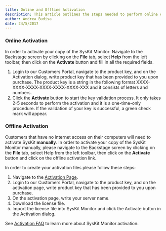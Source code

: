 ```yaml
---
title: Online and Offline Activation
description: This article outlines the steps needed to perform online or offline product activation.
author: Andrea Budisa
date: 24/5/2017
---
```

### Online Activation

In order to activate your copy of the SysKit Monitor: Navigate to the Backstage screen by clicking on the __File__ tab, select __Help__ from the left toolbar, then click on the __Activate__ button and fill in all the required fields.

1. Login to our Customers Portal, navigate to the product key, and on the Activation dialog, write product key that has been provided to you upon purchase. The product key is a string in the following format XXXX-XXXX-XXXX-XXXX-XXXX-XXXX-XXX and it consists of letters and numbers.
2. Click the __Activate__ button to start the key validation process. It only takes 2-5 seconds to perform the activation and it is a one-time-only procedure. If the validation of your key is successful, a green check mark will appear.

### Offline Activation

Customers that have no internet access on their computers will need to activate SysKit __manually__. In order to activate your copy of the SysKit Monitor manually, please navigate to the Backstage screen by clicking on the __File__ tab, select Help from the left toolbar, then click on the __Activate__ button and click on the offline activation link.

In order to create your activation files please follow these steps:

1. Navigate to the [Activation Page](https://my.syskit.com/activation/?P=SysKitMonitor).
2. Login to our Customers Portal, navigate to the product key, and on the activation page, write product key that has been provided to you upon purchase.
3. On the activation page, write your server name.
4. Download the license file.
5. Import the license file into SysKit Monitor and click the Activate button in the Activation dialog.

See [Activation FAQ](#internal/activation/activation-faq/) to learn more about SysKit Monitor activation.